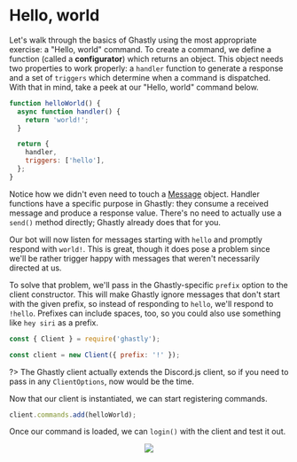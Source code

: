 # Hello, world
Let's walk through the basics of Ghastly using the most appropriate exercise: a "Hello, world" command. To create a command, we define a function (called a **configurator**) which returns an object. This object needs two properties to work properly: a `handler` function to generate a response and a set of `triggers` which determine when a command is dispatched. With that in mind, take a peek at our "Hello, world" command below.

```js
function helloWorld() {
  async function handler() {
    return 'world!';
  }

  return {
    handler,
    triggers: ['hello'],
  };
}
```

Notice how we didn't even need to touch a [Message](https://discord.js.org/#/docs/main/stable/class/Message) object. Handler functions have a specific purpose in Ghastly: they consume a received message and produce a response value. There's no need to actually use a `send()` method directly; Ghastly already does that for you.

Our bot will now listen for messages starting with `hello` and promptly respond with `world!`. This is great, though it does pose a problem since we'll be rather trigger happy with messages that weren't necessarily directed at us.

To solve that problem, we'll pass in the Ghastly-specific `prefix` option to the client constructor. This will make Ghastly ignore messages that don't start with the given prefix, so instead of responding to `hello`, we'll respond to `!hello`. Prefixes can include spaces, too, so you could also use something like `hey siri` as a prefix.

```js
const { Client } = require('ghastly');

const client = new Client({ prefix: '!' });
```

?> The Ghastly client actually extends the Discord.js client, so if you need to pass in any `ClientOptions`, now would be the time.

Now that our client is instantiated, we can start registering commands.

```js
client.commands.add(helloWorld);
```

Once our command is loaded, we can `login()` with the client and test it out.

<div align="center">
  <img src="/assets/readme/hello-world.png">
</div>
